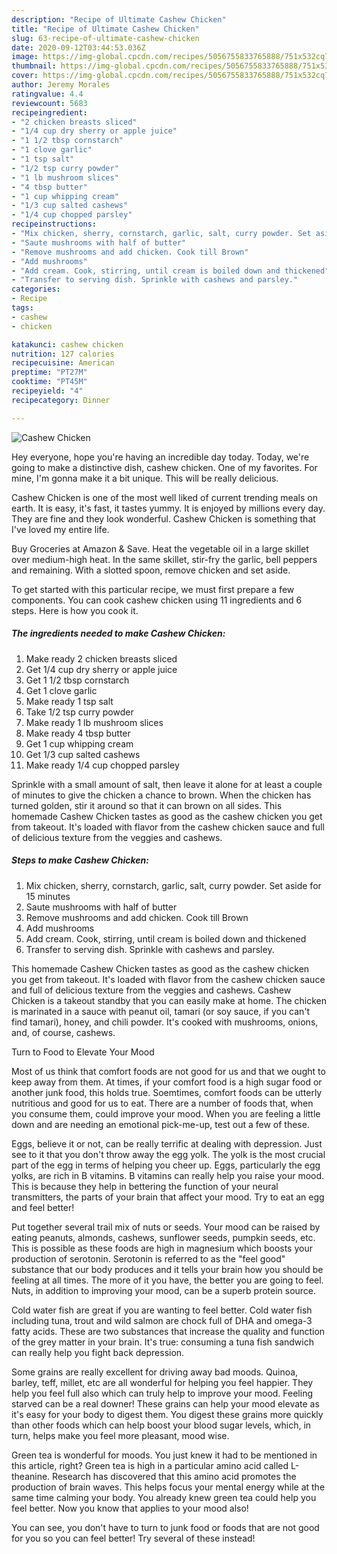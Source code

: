 ```yaml
---
description: "Recipe of Ultimate Cashew Chicken"
title: "Recipe of Ultimate Cashew Chicken"
slug: 63-recipe-of-ultimate-cashew-chicken
date: 2020-09-12T03:44:53.036Z
image: https://img-global.cpcdn.com/recipes/5056755833765888/751x532cq70/cashew-chicken-recipe-main-photo.jpg
thumbnail: https://img-global.cpcdn.com/recipes/5056755833765888/751x532cq70/cashew-chicken-recipe-main-photo.jpg
cover: https://img-global.cpcdn.com/recipes/5056755833765888/751x532cq70/cashew-chicken-recipe-main-photo.jpg
author: Jeremy Morales
ratingvalue: 4.4
reviewcount: 5683
recipeingredient:
- "2 chicken breasts sliced"
- "1/4 cup dry sherry or apple juice"
- "1 1/2 tbsp cornstarch"
- "1 clove garlic"
- "1 tsp salt"
- "1/2 tsp curry powder"
- "1 lb mushroom slices"
- "4 tbsp butter"
- "1 cup whipping cream"
- "1/3 cup salted cashews"
- "1/4 cup chopped parsley"
recipeinstructions:
- "Mix chicken, sherry, cornstarch, garlic, salt, curry powder. Set aside for 15 minutes"
- "Saute mushrooms with half of butter"
- "Remove mushrooms and add chicken. Cook till Brown"
- "Add mushrooms"
- "Add cream. Cook, stirring, until cream is boiled down and thickened"
- "Transfer to serving dish. Sprinkle with cashews and parsley."
categories:
- Recipe
tags:
- cashew
- chicken

katakunci: cashew chicken 
nutrition: 127 calories
recipecuisine: American
preptime: "PT27M"
cooktime: "PT45M"
recipeyield: "4"
recipecategory: Dinner

---
```



![Cashew Chicken](https://img-global.cpcdn.com/recipes/5056755833765888/751x532cq70/cashew-chicken-recipe-main-photo.jpg)

Hey everyone, hope you're having an incredible day today. Today, we're going to make a distinctive dish, cashew chicken. One of my favorites. For mine, I'm gonna make it a bit unique. This will be really delicious.

Cashew Chicken is one of the most well liked of current trending meals on earth. It is easy, it's fast, it tastes yummy. It is enjoyed by millions every day. They are fine and they look wonderful. Cashew Chicken is something that I've loved my entire life.

Buy Groceries at Amazon &amp; Save. Heat the vegetable oil in a large skillet over medium-high heat. In the same skillet, stir-fry the garlic, bell peppers and remaining. With a slotted spoon, remove chicken and set aside.


To get started with this particular recipe, we must first prepare a few components. You can cook cashew chicken using 11 ingredients and 6 steps. Here is how you cook it.

<!--inarticleads1-->

##### The ingredients needed to make Cashew Chicken:

1. Make ready 2 chicken breasts sliced
1. Get 1/4 cup dry sherry or apple juice
1. Get 1 1/2 tbsp cornstarch
1. Get 1 clove garlic
1. Make ready 1 tsp salt
1. Take 1/2 tsp curry powder
1. Make ready 1 lb mushroom slices
1. Make ready 4 tbsp butter
1. Get 1 cup whipping cream
1. Get 1/3 cup salted cashews
1. Make ready 1/4 cup chopped parsley


Sprinkle with a small amount of salt, then leave it alone for at least a couple of minutes to give the chicken a chance to brown. When the chicken has turned golden, stir it around so that it can brown on all sides. This homemade Cashew Chicken tastes as good as the cashew chicken you get from takeout. It&#39;s loaded with flavor from the cashew chicken sauce and full of delicious texture from the veggies and cashews. 

<!--inarticleads2-->

##### Steps to make Cashew Chicken:

1. Mix chicken, sherry, cornstarch, garlic, salt, curry powder. Set aside for 15 minutes
1. Saute mushrooms with half of butter
1. Remove mushrooms and add chicken. Cook till Brown
1. Add mushrooms
1. Add cream. Cook, stirring, until cream is boiled down and thickened
1. Transfer to serving dish. Sprinkle with cashews and parsley.


This homemade Cashew Chicken tastes as good as the cashew chicken you get from takeout. It&#39;s loaded with flavor from the cashew chicken sauce and full of delicious texture from the veggies and cashews. Cashew Chicken is a takeout standby that you can easily make at home. The chicken is marinated in a sauce with peanut oil, tamari (or soy sauce, if you can&#39;t find tamari), honey, and chili powder. It&#39;s cooked with mushrooms, onions, and, of course, cashews. 

Turn to Food to Elevate Your Mood


Most of us think that comfort foods are not good for us and that we ought to keep away from them. At times, if your comfort food is a high sugar food or another junk food, this holds true. Soemtimes, comfort foods can be utterly nutritious and good for us to eat. There are a number of foods that, when you consume them, could improve your mood. When you are feeling a little down and are needing an emotional pick-me-up, test out a few of these.

Eggs, believe it or not, can be really terrific at dealing with depression. Just see to it that you don't throw away the egg yolk. The yolk is the most crucial part of the egg in terms of helping you cheer up. Eggs, particularly the egg yolks, are rich in B vitamins. B vitamins can really help you raise your mood. This is because they help in bettering the function of your neural transmitters, the parts of your brain that affect your mood. Try to eat an egg and feel better!

Put together several trail mix of nuts or seeds. Your mood can be raised by eating peanuts, almonds, cashews, sunflower seeds, pumpkin seeds, etc. This is possible as these foods are high in magnesium which boosts your production of serotonin. Serotonin is referred to as the "feel good" substance that our body produces and it tells your brain how you should be feeling at all times. The more of it you have, the better you are going to feel. Nuts, in addition to improving your mood, can be a superb protein source.

Cold water fish are great if you are wanting to feel better. Cold water fish including tuna, trout and wild salmon are chock full of DHA and omega-3 fatty acids. These are two substances that increase the quality and function of the grey matter in your brain. It's true: consuming a tuna fish sandwich can really help you fight back depression. 

Some grains are really excellent for driving away bad moods. Quinoa, barley, teff, millet, etc are all wonderful for helping you feel happier. They help you feel full also which can truly help to improve your mood. Feeling starved can be a real downer! These grains can help your mood elevate as it's easy for your body to digest them. You digest these grains more quickly than other foods which can help boost your blood sugar levels, which, in turn, helps make you feel more pleasant, mood wise.

Green tea is wonderful for moods. You just knew it had to be mentioned in this article, right? Green tea is high in a particular amino acid called L-theanine. Research has discovered that this amino acid promotes the production of brain waves. This helps focus your mental energy while at the same time calming your body. You already knew green tea could help you feel better. Now you know that applies to your mood also!

You can see, you don't have to turn to junk food or foods that are not good for you so you can feel better! Try several of these instead!

